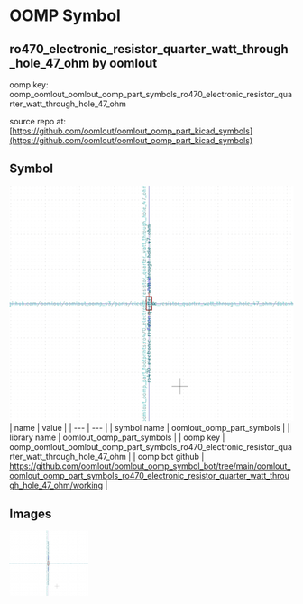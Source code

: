 # OOMP Symbol  
## ro470_electronic_resistor_quarter_watt_through_hole_47_ohm  by oomlout  
  
oomp key: oomp_oomlout_oomlout_oomp_part_symbols_ro470_electronic_resistor_quarter_watt_through_hole_47_ohm  
  
source repo at: [https://github.com/oomlout/oomlout_oomp_part_kicad_symbols](https://github.com/oomlout/oomlout_oomp_part_kicad_symbols)  
## Symbol  
  
[![working.png](working_600.png)](working.png)  
| name | value | 
| --- | --- | 
| symbol name | oomlout_oomp_part_symbols | 
| library name | oomlout_oomp_part_symbols | 
| oomp key | oomp_oomlout_oomlout_oomp_part_symbols_ro470_electronic_resistor_quarter_watt_through_hole_47_ohm | 
| oomp bot github | https://github.com/oomlout/oomlout_oomp_symbol_bot/tree/main/oomlout_oomlout_oomp_part_symbols_ro470_electronic_resistor_quarter_watt_through_hole_47_ohm/working | 
## Images  
  
[![working.png](working_140.png)](working.png)  
